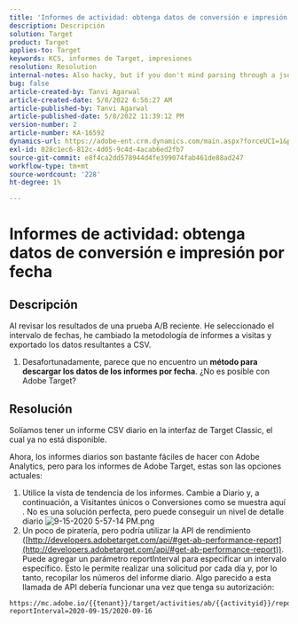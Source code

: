 ```yaml
---
title: 'Informes de actividad: obtenga datos de conversión e impresión por fecha'
description: Descripción
solution: Target
product: Target
applies-to: Target
keywords: KCS, informes de Target, impresiones
resolution: Resolution
internal-notes: Also hacky, but if you don't mind parsing through a json file for the data, the UI makes a request to get that daily data when you load the trend report above you could grab. If you monitor the network calls it should be one with the file name of performance.at.json.
bug: false
article-created-by: Tanvi Agarwal
article-created-date: 5/8/2022 6:56:27 AM
article-published-by: Tanvi Agarwal
article-published-date: 5/8/2022 11:39:12 PM
version-number: 2
article-number: KA-16592
dynamics-url: https://adobe-ent.crm.dynamics.com/main.aspx?forceUCI=1&pagetype=entityrecord&etn=knowledgearticle&id=8a5720f9-9bce-ec11-a7b5-0022480a8d10
exl-id: 028c1ec6-812c-4d05-9c4d-4acab6ed2fb7
source-git-commit: e8f4ca2dd578944d4fe399074fab461de88ad247
workflow-type: tm+mt
source-wordcount: '228'
ht-degree: 1%

---
```


# Informes de actividad: obtenga datos de conversión e impresión por fecha

## Descripción


Al revisar los resultados de una prueba A/B reciente. He seleccionado el intervalo de fechas, he cambiado la metodología de informes a visitas y exportado los datos resultantes a CSV.

1. Desafortunadamente, parece que no encuentro un <b>método para descargar los datos de los informes por fecha</b>. ¿No es posible con Adobe Target?





## Resolución


Solíamos tener un informe CSV diario en la interfaz de Target Classic, el cual ya no está disponible.



Ahora, los informes diarios son bastante fáciles de hacer con Adobe Analytics, pero para los informes de Adobe Target, estas son las opciones actuales:

1. Utilice la vista de tendencia de los informes. Cambie a Diario y, a continuación, a Visitantes únicos o Conversiones como se muestra aquí . No es una solución perfecta, pero puede conseguir un nivel de detalle diario ![9-15-2020 5-57-14 PM.png](https://experienceleaguecommunities.adobe.com/t5/image/serverpage/image-id/26856iB79D1F7E2EB217FD/image-size/medium?v=1.0&amp;amp;px=400)
2. Un poco de piratería, pero podría utilizar la API de rendimiento ([http://developers.adobetarget.com/api/#get-ab-performance-report](http://developers.adobetarget.com/api/#get-ab-performance-report)). Puede agregar un parámetro reportInterval para especificar un intervalo específico. Esto le permite realizar una solicitud por cada día y, por lo tanto, recopilar los números del informe diario. Algo parecido a esta llamada de API debería funcionar una vez que tenga su autorización:



```
https://mc.adobe.io/{{tenant}}/target/activities/ab/{{activityid}}/report/performance?reportInterval=2020-09-15/2020-09-16
```
